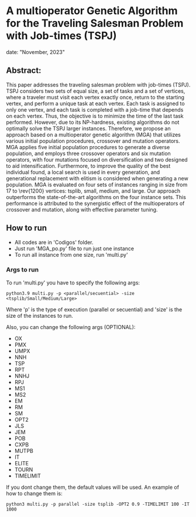 # A multioperator Genetic Algorithm for the Traveling Salesman Problem with Job-times (TSPJ)
date: "November, 2023"

## Abstract:

This paper addresses the traveling salesman problem with job-times (TSPJ). TSPJ considers two sets of equal size, a set of tasks and a set of vertices, where a traveler must visit each vertex exactly once, return to the starting vertex, and perform a unique task at each vertex. Each task is assigned to only one vertex, and each task is completed with a job-time that depends on each vertex. Thus, the objective is to minimize the time of the last task performed. However, due to its NP-hardness, existing algorithms do not optimally solve the TSPJ larger instances. Therefore, we propose an approach based on a multioperator genetic algorithm (MGA) that utilizes various initial population procedures, crossover and mutation operators. MGA applies five initial population procedures to generate a diverse population, and employs three crossover operators and six mutation operators, with four mutations focused on diversification and two designed to aid intensification. Furthermore, to improve the quality of the best individual found, a local search is used in every generation, and generational replacement with elitism is considered when generating a new population. MGA is evaluated on four sets of instances ranging in size from 17 to \rev{1200} vertices: tsplib, small, medium, and large. Our approach outperforms the state-of-the-art algorithms on the four instance sets. This performance is attributed to the synergistic effect of the multioperators of crossover and mutation, along with effective parameter tuning.


## How to run
* All codes are in 'Codigos' folder.
* Just run 'MGA_po.py' file to run just one instance
* To run all instance from one size, run 'multi.py'

### Args to run
To run 'multi.py' you have to specify the following args:

```
python3.9 multi.py -p <parallel/secuential> -size <tsplib/Small/Medium/Large>
```

Where 'p' is the type of execution (parallel or secuential) and 'size' is the size of the instances to run.

Also, you can change the following args (OPTIONAL):
- OX
- PMX
- UMPX
- NNH
- TSP
- RPT
- NNHJ
- RPJ
- MS1
- MS2
- EM
- RM
- SM
- OPT2
- JLS
- JEM
- POB
- CXPB
- MUTPB
- IT
- ELITE
- TOURN
- TIMELIMIT

If you dont change them, the default values will be used.
An example of how to change them is:
```
python3 multi.py -p parallel -size tsplib -OPT2 0.9 -TIMELIMIT 100 -IT 1000
```
